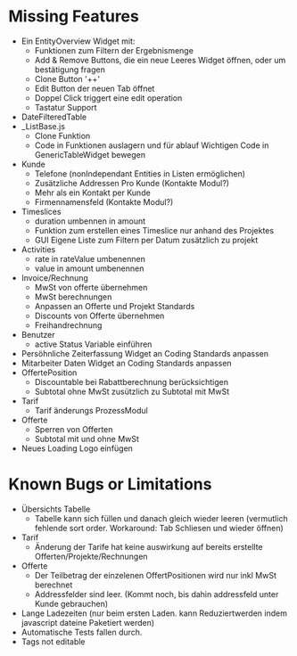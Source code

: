 # Missing Features
* Ein EntityOverview Widget mit:
    * Funktionen zum Filtern der Ergebnismenge
    * Add & Remove Buttons, die ein neue Leeres Widget öffnen, oder um bestätigung fragen
    * Clone Button '++'
    * Edit Button der neuen Tab öffnet
    * Doppel Click triggert eine edit operation
    * Tastatur Support
* DateFilteredTable
* _ListBase.js
    * Clone Funktion
    * Code in Funktionen auslagern und für ablauf Wichtigen Code in GenericTableWidget bewegen
* Kunde
    * Telefone (nonIndependant Entities in Listen ermöglichen)
    * Zusätzliche Addressen Pro Kunde (Kontakte Modul?)
    * Mehr als ein Kontakt per Kunde
    * Firmennamensfeld (Kontakte Modul?)
* Timeslices
    * duration umbennen in amount
    * Funktion zum erstellen eines Timeslice nur anhand des Projektes
    * GUI Eigene Liste zum Filtern per Datum zusätzlich zu projekt
* Activities
    * rate in rateValue umbenennen
    * value in amount umbenennen
* Invoice/Rechnung
    * MwSt von offerte übernehmen
    * MwSt berechnungen
    * Anpassen an Offerte und Projekt Standards
    * Discounts von Offerte übernehmen
    * Freihandrechnung
* Benutzer
    * active Status Variable einführen
* Persöhnliche Zeiterfassung Widget an Coding Standards anpassen
* Mitarbeiter Daten Widget an Coding Standards anpassen
* OffertePosition
    * Discountable bei Rabattberechnung berücksichtigen
    * Subtotal ohne MwSt zusützlich zu Subtotal mit MwSt
* Tarif
    * Tarif änderungs ProzessModul
* Offerte
    * Sperren von Offerten
    * Subtotal mit und ohne MwSt
* Neues Loading Logo einfügen

# Known Bugs or Limitations
* Übersichts Tabelle
    * Tabelle kann sich füllen und danach gleich wieder leeren (vermutlich fehlende sort order. Workaround: Tab Schliesen und wieder öffnen)
* Tarif
    * Änderung der Tarife hat keine auswirkung auf bereits erstellte Offerten/Projekte/Rechnungen
* Offerte
    * Der Teilbetrag der einzelenen OffertPositionen wird nur inkl MwSt berechnet
    * Addressfelder sind leer. (Kommt noch, bis dahin addressfeld unter Kunde gebrauchen)
* Lange Ladezeiten (nur beim ersten Laden. kann Reduziertwerden indem javascript dateine Paketiert werden)
* Automatische Tests fallen durch.
* Tags not editable